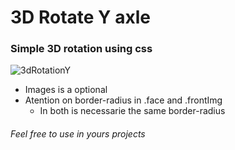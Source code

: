 # 3D Rotate Y axle

### Simple 3D rotation using css

![3dRotationY](https://user-images.githubusercontent.com/26662742/224277506-662c13d4-0a54-4136-b593-9aea79020e68.gif)

- Images is a optional
- Atention on border-radius in .face and .frontImg
  - In both is necessarie the same border-radius 

###### Feel free to use in yours projects
